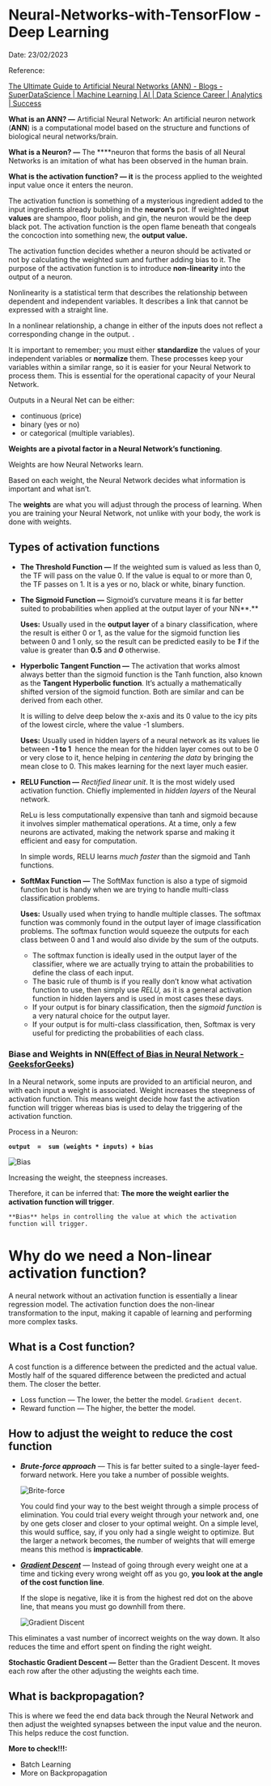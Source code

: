 # Neural-Networks-with-TensorFlow - Deep Learning

Date: 23/02/2023

Reference:

[The Ultimate Guide to Artificial Neural Networks (ANN) - Blogs - SuperDataScience | Machine Learning | AI | Data Science Career | Analytics | Success](https://www.superdatascience.com/blogs/the-ultimate-guide-to-artificial-neural-networks-ann)

**What is an ANN? —** Artificial Neural Network: An artificial neuron network (**ANN**) is a computational model based on the structure and functions of biological neural networks/brain.

**What is a Neuron? —** The ****neuron that forms the basis of all Neural Networks is an imitation of what has been observed in the human brain.

**What is the activation function? — it** is the process applied to the weighted input value once it enters the neuron.

The activation function is something of a mysterious ingredient added to the input ingredients already bubbling in the **neuron’s** pot. If weighted **input values** are shampoo, floor polish, and gin, the neuron would be the deep black pot. The activation function is the open flame beneath that congeals the concoction into something new, the **output value.**

The activation function decides whether a neuron should be activated or not by calculating the weighted sum and further adding bias to it. The purpose of the activation function is to introduce **non-linearity** into the output of a neuron.

Nonlinearity is a statistical term that describes the relationship between dependent and independent variables. It describes a link that cannot be expressed with a straight line.

In a nonlinear relationship, a change in either of the inputs does not reflect a corresponding change in the output.
.

It is important to remember; you must either **standardize** the values of your independent variables or **normalize** them. These processes keep your variables within a similar range, so it is easier for your Neural Network to process them. This is essential for the operational capacity of your Neural Network.

Outputs in a Neural Net can be either:

- continuous (price)
- binary (yes or no)
- or categorical (multiple variables).

**Weights are a pivotal factor in a Neural Network’s functioning**.

Weights are how Neural Networks learn.

Based on each weight, the Neural Network decides what information is important and what isn’t.

The **weights** are what you will adjust through the process of learning. When you are training your Neural Network, not unlike with your body, the work is done with weights.

## Types of activation functions

- **The Threshold Function —** If the weighted sum is valued as less than 0, the TF will pass on the value 0. If the value is equal to or more than 0, the TF passes on 1. It is a yes or no, black or white, binary function.
    
    
- **The Sigmoid Function —** Sigmoid’s curvature means it is far better suited to probabilities when applied at the output layer of your NN**.**
    
    **Uses:** Usually used in the **output layer** of a binary classification, where the result is either 0 or 1, as the value for the sigmoid function lies between 0 and 1 only, so the result can be predicted easily to be ***1*** if the value is greater than **0.5** and ***0*** otherwise.
    
- **Hyperbolic Tangent Function —** The activation that works almost always better than the sigmoid function is the Tanh function, also known as the **Tangent Hyperbolic function**. It’s actually a mathematically shifted version of the sigmoid function. Both are similar and can be derived from each other.
    
    It is willing to delve deep below the x-axis and its 0 value to the icy pits of the lowest circle, where the value -1 slumbers.
    
    **Uses:** Usually used in hidden layers of a neural network as its values lie between **-1 to 1** 
    hence the mean for the hidden layer comes out to be 0 or very close to it, hence helping in *centering the data* by bringing the mean close to 0. This makes learning for the next layer much easier.
    
- ****RELU Function —**** *Rectified linear unit*. It is the most widely used activation function. Chiefly implemented in *hidden layers* of the Neural network.
    
    ReLu is less computationally expensive than tanh and sigmoid because it involves simpler mathematical operations. At a time, only a few neurons are activated, making the network sparse and making it efficient and easy for computation.
    
    In simple words, RELU learns *much faster* than the sigmoid and Tanh functions.
    
- ****SoftMax Function —**** The SoftMax function is also a type of sigmoid function but is handy when we are trying to handle multi-class classification problems.
    
    **Uses:** Usually used when trying to handle multiple classes. The softmax function was commonly found in the output layer of image classification problems. The softmax function would squeeze the outputs for each class between 0 and 1 and would also divide by the sum of the outputs.
    
    - The softmax function is ideally used in the output layer of the classifier, where we are actually trying to attain the probabilities to define the class of each input.
    - The basic rule of thumb is if you really don’t know what activation function to use, then simply use *RELU,* as it is a general activation function in hidden layers and is used in most cases these days.
    - If your output is for binary classification, then the *sigmoid function* is a very natural choice for the output layer.
    - If your output is for multi-class classification, then, Softmax is very useful for predicting the probabilities of each class.
    

### Biase and Weights in NN([Effect of Bias in Neural Network - GeeksforGeeks](https://www.geeksforgeeks.org/effect-of-bias-in-neural-network/))

In a Neural network, some inputs are provided to an artificial neuron, and with each input a weight is associated. Weight increases the steepness of activation function. This means weight decide how fast the activation function will trigger whereas bias is used to delay the triggering of the activation function.

Process in a Neuron:

**`output  =  sum (weights * inputs) + bias`**

![Bias](https://media.geeksforgeeks.org/wp-content/uploads/neuron.png)

Increasing the weight, the steepness increases.

Therefore, it can be inferred that: **The more the weight earlier the activation function will trigger**.

`**Bias** helps in controlling the value at which the activation function will trigger.`

# Why do we need a Non-linear activation function?

A neural network without an activation function is essentially a linear regression model. The activation function does the non-linear transformation to the input, making it capable of learning and performing more complex tasks.

## What is a Cost function?

A cost function is a difference between the predicted and the actual value. Mostly half of the squared difference between the predicted and actual them. The closer the better.

- Loss function — The lower, the better the model. `Gradient decent`.
- Reward function — The higher, the better the model.

## How to adjust the weight to reduce the cost function

- ***Brute-force approach*** — This is far better suited to a single-layer feed-forward network. Here you take a number of possible weights.
    
    ![Brite-force](https://sds-platform-private.s3-us-east-2.amazonaws.com/uploads/45_blog_image_26.png)
    
    You could find your way to the best weight through a simple process of elimination. You could trial every weight through your network and, one by one gets closer and closer to your optimal weight. On a simple level, this would suffice, say, if you only had a single weight to optimize. But the larger a network becomes, the number of weights that will emerge means this method is **impracticable**.
    
- ***[Gradient Descent](https://iamtrask.github.io/2015/07/27/python-network-part2/)*** — Instead of going through every weight one at a time and ticking every wrong weight off as you go, **you look at the angle of the cost function line**.
    
    If the slope is negative, like it is from the highest red dot on the above line, that means you must go downhill from there.
    
    ![Gradient Discent](https://sds-platform-private.s3-us-east-2.amazonaws.com/uploads/45_blog_image_29.png)
    

This eliminates a vast number of incorrect weights on the way down. It also reduces the time and effort spent on finding the right weight.

**Stochastic Gradient Descent —** Better than the Gradient Descent. It moves each row after the other adjusting the weights each time.

## What is backpropagation?

This is where we feed the end data back through the Neural Network and then adjust the weighted synapses between the input value and the neuron. This helps reduce the cost function.

**More to check!!!:** 

- Batch Learning
- More on Backpropagation
